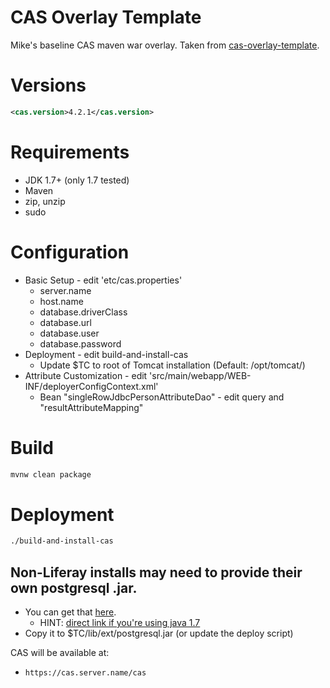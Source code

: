 CAS Overlay Template
============================

Mike's baseline CAS maven war overlay. Taken from [cas-overlay-template](https://github.com/Jasig/cas-overlay-template).

# Versions
```xml
<cas.version>4.2.1</cas.version>
```

# Requirements
* JDK 1.7+ (only 1.7 tested)
* Maven
* zip, unzip
* sudo

# Configuration

* Basic Setup - edit 'etc/cas.properties'
  * server.name
  * host.name
  * database.driverClass
  * database.url
  * database.user
  * database.password
* Deployment - edit build-and-install-cas
  * Update $TC to root of Tomcat installation (Default: /opt/tomcat/)
* Attribute Customization - edit 'src/main/webapp/WEB-INF/deployerConfigContext.xml'
  * Bean "singleRowJdbcPersonAttributeDao" - edit query and "resultAttributeMapping"

# Build

```bash
mvnw clean package
```

# Deployment

```bash
./build-and-install-cas
```

## Non-Liferay installs may need to provide their own postgresql .jar.

* You can get that [here](https://jdbc.postgresql.org/download.html).
  * HINT: [direct link if you're using java 1.7](https://jdbc.postgresql.org/download/postgresql-9.4.1208.jre7.jar)
* Copy it to $TC/lib/ext/postgresql.jar (or update the deploy script)

CAS will be available at:

* `https://cas.server.name/cas`

